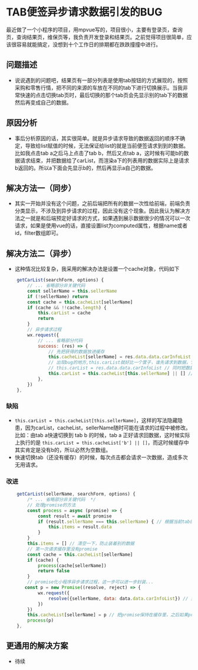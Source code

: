 # TAB便签异步请求数据引发的BUG

最近做了一个小程序的项目，用mpvue写的，项目很小，主要有登录页，查询页，查询结果页，维保页等，我负责开发登录和结果页。之前觉得项目很简单，应该很容易就能搞定，没想到十个工作日的排期都在跌跌撞撞中进行。

## 问题描述
* 说说遇到的问题吧，结果页有一部分列表是使用tab按钮的方式展现的，按照采购和零售行情，把不同的来源的车放在不同的tab下进行切换展示。当我非常快速的点击切换tab页时，最后切换的那个tab页会先显示别的tab下的数据然后再变成自己的数据。

## 原因分析
* 事后分析原因的话，其实很简单。就是异步请求导致的数据返回的顺序不确定，导致给list赋值的时候，无法保证给list的就是当前便签请求到到的数据。比如我点击tab a之后马上点击了tab b，然后又点tab a，这时候有可能b的数据请求结束，并把数据给了carList，而渲染a下的列表用的数据实际上是请求b返回的。所以a下面会先显示b的，然后再显示a自己的数据。

## 解决方法一（同步）
* 其实一开始并没有这个问题，之前后端把所有的数据一次性给前端，前端负责分类显示，不涉及到异步请求的过程，因此没有这个现象。因此我认为解决方法之一就是和后端预定好请求的方式，如果遇到展示数据很少的情况可以一次请求，如果是使用vue的话，直接设置list为computed属性，根据name或者id，filter数组即可。

## 解决方法二（异步）
* 这种情况比较复杂，我采用的解决办法是设置一个cache对象，代码如下
```javascript
    getCarList(searchForm, options) {
        // ... 省略部分非关键代码
        const sellerName = this.sellerName 
        if (!sellerName) return
        const cache = this.cacheList[sellerName]
        if (cache && !!cache.length) {
            this.carList = cache
            return
        }
        // 异步请求过程
        wx.request({
            // ... 省略部分代码
            success: (res) => {
                // 先把获得的数据放进缓存
                this.cacheList[sellerName] = res.data.data.carInfoList
                // 出现bug的地方,this.carList就好比一个筐子，谁先请求到数据，它的里面装的就是谁。
                // this.carList = res.data.data.carInfoList // 同时把数据给v-for循环中的carList，carList得值变化或会重新渲染列表
                this.carList = this.cacheList[this.sellerName] || [] // 临时处理的办法：从缓存中找，没找到就是空的
            },
        })
    },
```
### 缺陷
* `this.carList = this.cacheList[this.sellerName]`，这样的写法隐藏隐患，因为carList，cacheList，sellerName随时可能在请求的过程中被修改。比如：由tab a快速切换到 tab b 的时候，tab a 正好请求回数据，这时候实际上执行的是 `this.carList = this.cacheList['b'] || []`，而这时候缓存中其实肯定是没有b的，所以必然为空数组。
* 快速切换tab（还没有缓存）的时候，每次点击都会请求一次数据，造成多次无用请求。

### 改进
```javascript
    getCarList(sellerName, searchForm, options) {
        /* ... 省略部分非关键代码  */
        // 处理promise的方法
        const process = async (promise) => {
            const result = await promise
            if (result.sellerName === this.sellerName) { // 根据当前tab的sellerName和结果中的sellerName是否一致决定items的数据
                this.items = result.data
            }
        }
        this.items = [] // 清空一下，防止装着别的数据
        // 第一次请求缓存里没有promise
        const cache = this.cacheList[sellerName]
        if (cache) {
            process(cache[sellerName])
            return false
        }
        // promise化小程序异步请求过程，这一步可以进一步封装...
       const p = new Promise((resolve, reject) => {
            wx.request({
                resolve({sellerName, data: data.data.carInfoList}) // 返回sellerName作为一个凭证
            })
        })
        this.cacheList[sellerName] = p // 把promise保持在缓存里，之后如果promise已经resolve就不用等待了
        process(p)
    },
```

## 更通用的解决方案
* 待续

